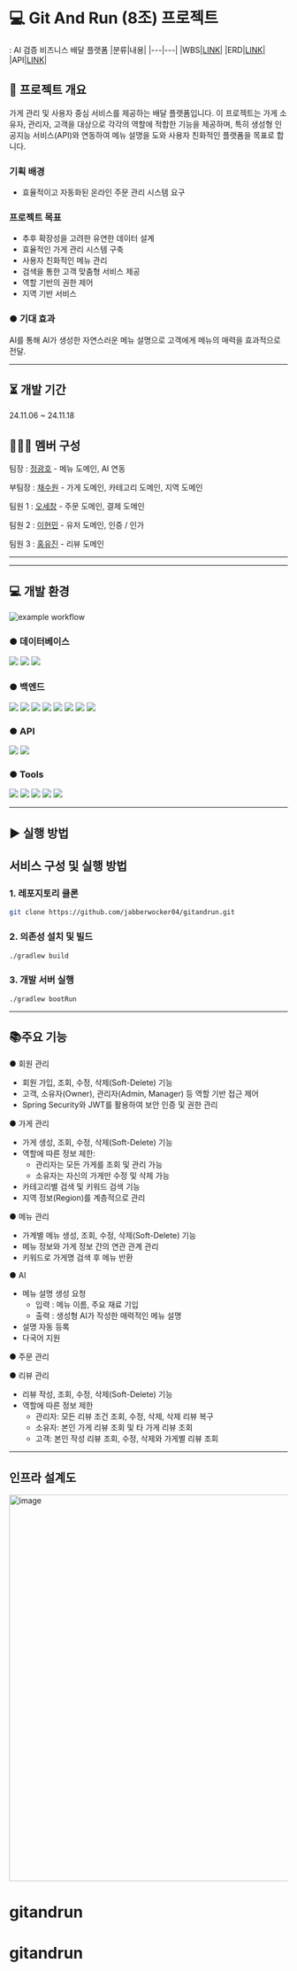 # 💻 Git And Run (8조) 프로젝트
: AI 검증 비즈니스 배달 플랫폼
|분류|내용|
|---|---|
|WBS|[LINK](http://hexagonal-taleggio-d78.notion.site/Git-and-Run-1363121c7bfd80f1839ccd358e83756d?pvs=73)|
|ERD|[LINK](https://www.erdcloud.com/d/zwwsd7gtExGqthiYH)|
|API|[LINK](https://hexagonal-taleggio-d78.notion.site/API-1363121c7bfd80e2bce1ee1295028abc?pvs=74)|

## 🤔 프로젝트 개요
가게 관리 및 사용자 중심 서비스를 제공하는 배달 플랫폼입니다. 이 프로젝트는 가게 소유자, 관리자, 고객을 대상으로 각각의 역할에 적합한 기능을 제공하며, 특히 생성형 인공지능 서비스(API)와 연동하여 메뉴 설명을 도와 사용자 친화적인 플랫폼을 목표로 합니다.

### 기획 배경
- 효율적이고 자동화된 온라인 주문 관리 시스템 요구

### 프로젝트 목표
- 추후 확장성을 고려한 유연한 데이터 설계
- 효율적인 가게 관리 시스템 구축
- 사용자 친화적인 메뉴 관리
- 검색을 통한 고객 맞춤형 서비스 제공
- 역할 기반의 권한 제어
- 지역 기반 서비스

### ● 기대 효과
AI를 통해 AI가 생성한 자연스러운 메뉴 설명으로 고객에게 메뉴의 매력을 효과적으로 전달.

---

## ⏳ 개발 기간
24.11.06 ~ 24.11.18

## 🧑‍🤝‍🧑 멤버 구성
팀장 : [정광호](https://github.com/jabberwocker04) - 메뉴 도메인, AI 연동

부팀장 : [채수원](https://github.com/soo1e) - 가게 도메인, 카테고리 도메인, 지역 도메인

팀원 1 : [오세창](https://github.com/sepang-pang) - 주문 도메인, 결제 도메인

팀원 2 : [이현민](https://github.com/seven2762) - 유저 도메인, 인증 / 인가

팀원 3 : [홍유진](https://github.com/Hujin0322) - 리뷰 도메인

---

---

## 💻 개발 환경

![example workflow](https://github.com/jabberwocker04/gitandrun/actions/workflows/gradle.yml/badge.svg)

### ● 데이터베이스
<img src="https://img.shields.io/badge/PostgreSQL-4169E1?style=flat&logo=postgresql&logoColor=white"> <img src="https://img.shields.io/badge/Amazon RDS-527FFF?style=flat&logo=amazonrds&logoColor=white"> <img src="https://img.shields.io/badge/Redis-DC382D?style=flat&logo=Redis&logoColor=white"> 

### ● 백엔드
<img src="https://img.shields.io/badge/java-007396?style=flat&logo=java&logoColor=white"> <img src="https://img.shields.io/badge/Gradle 8.10.2-02303A?style=flat&logo=gradle&logoColor=white"> <img src="https://img.shields.io/badge/Spring Boot 3.3.5-6DB33F?style=flat&logo=Spring Boot&logoColor=yellow"> <img src="https://img.shields.io/badge/Spring Security-6DB33F?style=flat&logo=Spring Security&logoColor=green"> <img src="https://img.shields.io/badge/Spring Data JPA-6DB33F?style=flat"> <img src="https://img.shields.io/badge/Hibernate-59666C?style=flat&logo=Hibernate&logoColor=white"> <img src="https://img.shields.io/badge/Docker-2496ED?style=flat&logo=Docker&logoColor=white"> <img src="https://img.shields.io/badge/GitHub Actions-2088FF?style=flat&logo=GitHub Actions&logoColor=white">

### ● API
<img src="https://img.shields.io/badge/Google Gemini-8E75B2?style=flat&logo=Google Gemini&logoColor=white"> <img src="https://img.shields.io/badge/Json Web Tokens-80247B?style=flat&logo=jsonwebtokens&logoColor=white">

### ● Tools
<img src="https://img.shields.io/badge/GitHub-181717?style=flat&logo=GitHub&logoColor=white"> <img src="https://img.shields.io/badge/Notion-000000?style=flat&logo=notion&logoColor=white"> <img src="https://img.shields.io/badge/Postman-FF6C37?style=flat&logo=Postman&logoColor=white"> <img src="https://img.shields.io/badge/Intellij IDEA-3B00B9?style=flat&logo=Intellij IDEA&logoColor=white"> <img src="https://img.shields.io/badge/ZEP-0049D7?style=flat"> 

---
## ▶️ 실행 방법

## 서비스 구성 및 실행 방법

### 1. 레포지토리 클론
```bash
git clone https://github.com/jabberwocker04/gitandrun.git
```

### 2. 의존성 설치 및 빌드
```bash
./gradlew build
```

### 3. 개발 서버 실행
```bash
./gradlew bootRun
```

---

## 📚주요 기능

● 회원 관리
- 회원 가입, 조회, 수정, 삭제(Soft-Delete) 기능
- 고객, 소유자(Owner), 관리자(Admin, Manager) 등 역할 기반 접근 제어
- Spring Security와 JWT를 활용하여 보안 인증 및 권한 관리

● 가게 관리
- 가게 생성, 조회, 수정, 삭제(Soft-Delete) 기능
- 역할에 따른 정보 제한:
  - 관리자는 모든 가게를 조회 및 관리 가능
  - 소유자는 자신의 가게만 수정 및 삭제 가능
- 카테고리별 검색 및 키워드 검색 기능
- 지역 정보(Region)를 계층적으로 관리
  
● 메뉴 관리
- 가계별 메뉴 생성, 조회, 수정, 삭제(Soft-Delete) 기능
- 메뉴 정보와 가게 정보 간의 연관 관계 관리
- 키워드로 가게명 검색 후 메뉴 반환

● AI
- 메뉴 설명 생성 요청
  - 입력 : 메뉴 이름, 주요 재료 기입
  - 출력 : 생성형 AI가 작성한 매력적인 메뉴 설명
- 설명 자동 등록
- 다국어 지원

● 주문 관리

● 리뷰 관리
- 리뷰 작성, 조회, 수정, 삭제(Soft-Delete) 기능
- 역할에 따른 정보 제한
  - 관리자: 모든 리뷰 조건 조회, 수정, 삭제, 삭제 리뷰 복구
  - 소유자: 본인 가게 리뷰 조회 및 타 가게 리뷰 조회
  - 고객: 본인 작성 리뷰 조회, 수정, 삭제와 가게별 리뷰 조회








---
인프라 설계도
---
<img width="698" alt="image" src="https://github.com/user-attachments/assets/514c3044-4ced-4786-a094-ca8c1c6f55c2">

# gitandrun
# gitandrun
